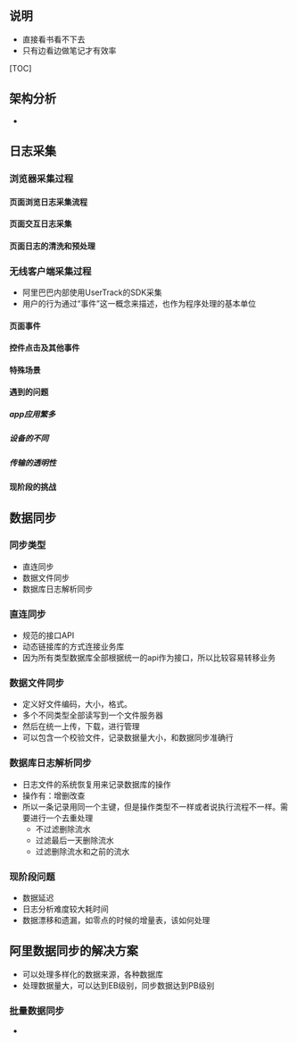 ## 说明

- 直接看书看不下去
- 只有边看边做笔记才有效率

[TOC]



## 架构分析

- 



## 日志采集

### 浏览器采集过程



#### 页面浏览日志采集流程



#### 页面交互日志采集



#### 页面日志的清洗和预处理



### 无线客户端采集过程

- 阿里巴巴内部使用UserTrack的SDK采集
- 用户的行为通过“事件”这一概念来描述，也作为程序处理的基本单位

#### 页面事件

#### 控件点击及其他事件

#### 特殊场景

#### 遇到的问题

##### app应用繁多

##### 设备的不同

##### 传输的透明性

#### 现阶段的挑战

## 数据同步

### 同步类型

- 直连同步
- 数据文件同步
- 数据库日志解析同步

### 直连同步

- 规范的接口API
- 动态链接库的方式连接业务库
- 因为所有类型数据库全部根据统一的api作为接口，所以比较容易转移业务

### 数据文件同步

- 定义好文件编码，大小，格式。
- 多个不同类型全部读写到一个文件服务器
- 然后在统一上传，下载，进行管理
- 可以包含一个校验文件，记录数据量大小，和数据同步准确行

### 数据库日志解析同步

- 日志文件的系统恢复用来记录数据库的操作
- 操作有：增删改查
- 所以一条记录用同一个主键，但是操作类型不一样或者说执行流程不一样。需要进行一个去重处理
  - 不过滤删除流水
  - 过滤最后一天删除流水
  - 过滤删除流水和之前的流水



### 现阶段问题

- 数据延迟
- 日志分析难度较大耗时间
- 数据漂移和遗漏，如零点的时候的增量表，该如何处理



## 阿里数据同步的解决方案

- 可以处理多样化的数据来源，各种数据库
- 处理数据量大，可以达到EB级别，同步数据达到PB级别

### 批量数据同步

- 

